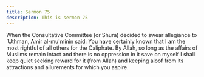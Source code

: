 ```yaml
---
title: Sermon 75
description: This is sermon 75
---
```


When the Consultative Committee (or Shura) decided to swear
allegiance to `Uthman, Amir al-mu'minin said:
You have certainly known that I am the most rightful of all others for the Caliphate. By Allah,
so long as the affairs of Muslims remain intact and there is no oppression in it save on myself
I shall keep quiet seeking reward for it (from Allah) and keeping aloof from its attractions and
allurements for which you aspire.
